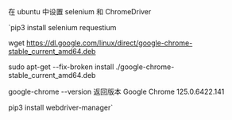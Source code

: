 在 ubuntu 中设置 selenium 和 ChromeDriver

`pip3 install selenium requestium

wget https://dl.google.com/linux/direct/google-chrome-stable_current_amd64.deb

sudo apt-get --fix-broken install ./google-chrome-stable_current_amd64.deb

google-chrome --version
返回版本 
Google Chrome 125.0.6422.141

pip3 install webdriver-manager`
